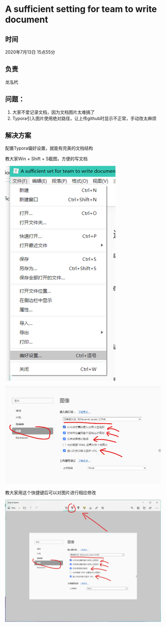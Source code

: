 # A sufficient setting for team to write document

## 时间

2020年7月13日 15点55分

## 负责

龙泓杙

## 问题：

1. 大家不爱记录文档，因为文档图片太难搞了
2. Typora引入图片使用绝对路径，让上传github时显示不正常，手动改太麻烦

## 解决方案

配置Typora偏好设置，就能有完美的文档结构

教大家Win + Shift + S截图，方便的写文档

![image-20200713155731005](A%20sufficient%20set%20for%20team%20to%20write%20document.assets/image-20200713155731005.png)

![image-20200713155805833](A%20sufficient%20set%20for%20team%20to%20write%20document.assets/image-20200713155805833.png)

教大家用这个快捷键后可以对图片进行相应修改

![image-20200713155827478](A%20sufficient%20set%20for%20team%20to%20write%20document.assets/image-20200713155827478.png)
